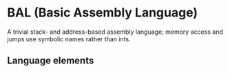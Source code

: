 # BAL (Basic Assembly Language)
A trivial stack- and address-based assembly language; memory access and jumps use symbolic names rather than ints.
## Language elements
